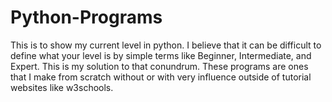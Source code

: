 # Python-Programs
This is to show my current level in python. 
I believe that it can be difficult to define what your level is by simple terms like Beginner, Intermediate, and Expert. This is my solution to that conundrum.
These programs are ones that I make from scratch without or with very influence outside of tutorial websites like w3schools. 
